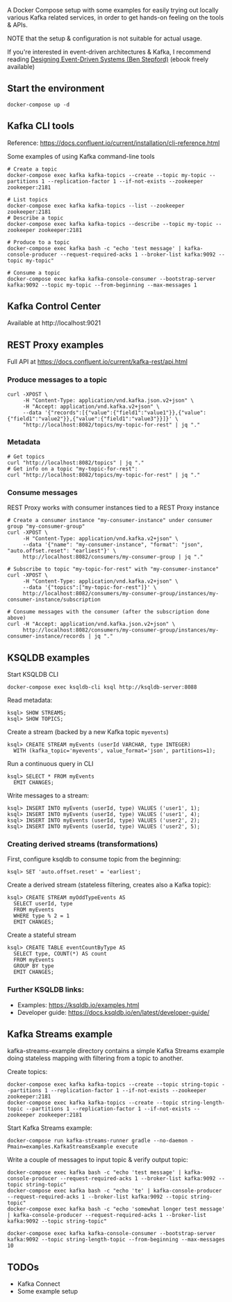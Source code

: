 A Docker Compose setup with some examples for easily trying out locally various Kafka related services, in order to get hands-on feeling on the tools & APIs.

NOTE that the setup & configuration is not suitable for actual usage.

If you're interested in event-driven architectures & Kafka, I recommend reading [Designing Event-Driven Systems (Ben Stepford)](http://www.benstopford.com/2018/04/27/book-designing-event-driven-systems/) (ebook freely available)

## Start the environment

```
docker-compose up -d
```

## Kafka CLI tools

Reference: https://docs.confluent.io/current/installation/cli-reference.html

Some examples of using Kafka command-line tools

```
# Create a topic
docker-compose exec kafka kafka-topics --create --topic my-topic --partitions 1 --replication-factor 1 --if-not-exists --zookeeper zookeeper:2181

# List topics
docker-compose exec kafka kafka-topics --list --zookeeper zookeeper:2181
# Describe a topic
docker-compose exec kafka kafka-topics --describe --topic my-topic --zookeeper zookeeper:2181

# Produce to a topic
docker-compose exec kafka bash -c "echo 'test message' | kafka-console-producer --request-required-acks 1 --broker-list kafka:9092 --topic my-topic"

# Consume a topic
docker-compose exec kafka kafka-console-consumer --bootstrap-server kafka:9092 --topic my-topic --from-beginning --max-messages 1
```

## Kafka Control Center

Available at http://localhost:9021

## REST Proxy examples

Full API at https://docs.confluent.io/current/kafka-rest/api.html

### Produce messages to a topic

```
curl -XPOST \
     -H "Content-Type: application/vnd.kafka.json.v2+json" \
     -H "Accept: application/vnd.kafka.v2+json" \
     --data '{"records":[{"value":{"field1":"value1"}},{"value":{"field1":"value2"}},{"value":{"field1":"value3"}}]}' \
     "http://localhost:8082/topics/my-topic-for-rest" | jq "."
```

### Metadata

```
# Get topics
curl "http://localhost:8082/topics" | jq "."
# Get info on a topic "my-topic-for-rest":
curl "http://localhost:8082/topics/my-topic-for-rest" | jq "."
```

### Consume messages

REST Proxy works with consumer instances tied to a REST Proxy instance

```
# Create a consumer instance "my-consumer-instance" under consumer group "my-consumer-group"
curl -XPOST \
     -H "Content-Type: application/vnd.kafka.v2+json" \
     --data '{"name": "my-consumer-instance", "format": "json", "auto.offset.reset": "earliest"}' \
     http://localhost:8082/consumers/my-consumer-group | jq "."

# Subscribe to topic "my-topic-for-rest" with "my-consumer-instance"
curl -XPOST \
     -H "Content-Type: application/vnd.kafka.v2+json" \
     --data '{"topics":["my-topic-for-rest"]}' \
     http://localhost:8082/consumers/my-consumer-group/instances/my-consumer-instance/subscription

# Consume messages with the consumer (after the subscription done above)
curl -H "Accept: application/vnd.kafka.json.v2+json" \
     http://localhost:8082/consumers/my-consumer-group/instances/my-consumer-instance/records | jq "."
```

## KSQLDB examples

Start KSQLDB CLI

```
docker-compose exec ksqldb-cli ksql http://ksqldb-server:8088
```

Read metadata:

```
ksql> SHOW STREAMS;
ksql> SHOW TOPICS;
```

Create a stream (backed by a new Kafka topic `myevents`)

```
ksql> CREATE STREAM myEvents (userId VARCHAR, type INTEGER)
  WITH (kafka_topic='myevents', value_format='json', partitions=1);
```

Run a continuous query in CLI

```
ksql> SELECT * FROM myEvents 
  EMIT CHANGES;
```

Write messages to a stream:

```
ksql> INSERT INTO myEvents (userId, type) VALUES ('user1', 1);
ksql> INSERT INTO myEvents (userId, type) VALUES ('user1', 4);
ksql> INSERT INTO myEvents (userId, type) VALUES ('user2', 2);
ksql> INSERT INTO myEvents (userId, type) VALUES ('user2', 5);
```

### Creating derived streams (transformations)

First, configure ksqldb to consume topic from the beginning:

```
ksql> SET 'auto.offset.reset' = 'earliest';
```

Create a derived stream (stateless filtering, creates also a Kafka topic):

```
ksql> CREATE STREAM myOddTypeEvents AS
  SELECT userId, type
  FROM myEvents
  WHERE type % 2 = 1
  EMIT CHANGES;
```

Create a stateful stream

```
ksql> CREATE TABLE eventCountByType AS
  SELECT type, COUNT(*) AS count
  FROM myEvents
  GROUP BY type
  EMIT CHANGES;
```

### Further KSQLDB links:

* Examples: https://ksqldb.io/examples.html
* Developer guide: https://docs.ksqldb.io/en/latest/developer-guide/

## Kafka Streams example

kafka-streams-example directory contains a simple Kafka Streams example doing stateless mapping with filtering from a topic to another.

Create topics:

```
docker-compose exec kafka kafka-topics --create --topic string-topic --partitions 1 --replication-factor 1 --if-not-exists --zookeeper zookeeper:2181
docker-compose exec kafka kafka-topics --create --topic string-length-topic --partitions 1 --replication-factor 1 --if-not-exists --zookeeper zookeeper:2181
```

Start Kafka Streams example:

```
docker-compose run kafka-streams-runner gradle --no-daemon -Pmain=examples.KafkaStreamsExample execute
```

Write a couple of messages to input topic & verify output topic:

```
docker-compose exec kafka bash -c "echo 'test message' | kafka-console-producer --request-required-acks 1 --broker-list kafka:9092 --topic string-topic"
docker-compose exec kafka bash -c "echo 'te' | kafka-console-producer --request-required-acks 1 --broker-list kafka:9092 --topic string-topic"
docker-compose exec kafka bash -c "echo 'somewhat longer test message' | kafka-console-producer --request-required-acks 1 --broker-list kafka:9092 --topic string-topic"

docker-compose exec kafka kafka-console-consumer --bootstrap-server kafka:9092 --topic string-length-topic --from-beginning --max-messages 10
```

## TODOs

* Kafka Connect
* Some example setup
